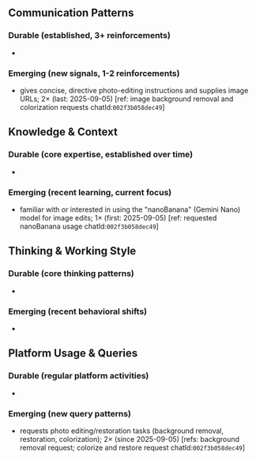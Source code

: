 ## Communication Patterns
### Durable (established, 3+ reinforcements)
- 

### Emerging (new signals, 1-2 reinforcements)
- gives concise, directive photo-editing instructions and supplies image URLs; 2× (last: 2025-09-05) [ref: image background removal and colorization requests chatId:`002f3b058dec49`]

## Knowledge & Context
### Durable (core expertise, established over time)
-

### Emerging (recent learning, current focus)
- familiar with or interested in using the "nanoBanana" (Gemini Nano) model for image edits; 1× (first: 2025-09-05) [ref: requested nanoBanana usage chatId:`002f3b058dec49`]

## Thinking & Working Style
### Durable (core thinking patterns)
-

### Emerging (recent behavioral shifts)
-

## Platform Usage & Queries
### Durable (regular platform activities)
-

### Emerging (new query patterns)
- requests photo editing/restoration tasks (background removal, restoration, colorization); 2× (since 2025-09-05) [refs: background removal request; colorize and restore request chatId:`002f3b058dec49`]